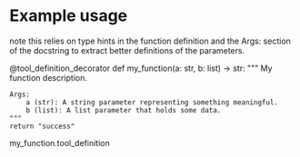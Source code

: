 # Example usage
note this relies on type hints in the function definition and the Args: section of the docstring to extract better definitions of the parameters.

@tool_definition_decorator
def my_function(a: str, b: list) -> str:
    """
    My function description.

    Args:
        a (str): A string parameter representing something meaningful.
        b (list): A list parameter that holds some data.
    """
    return "success"

my_function.tool_definition
